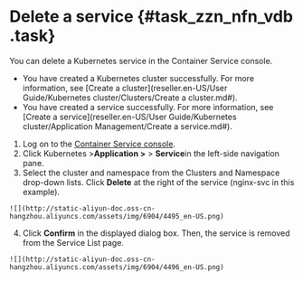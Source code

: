# Delete a service {#task_zzn_nfn_vdb .task}

You can delete a Kubernetes service in the Container Service console.

-   You have created a Kubernetes cluster successfully. For more information, see [Create a cluster](reseller.en-US/User Guide/Kubernetes cluster/Clusters/Create a cluster.md#).
-   You have created a service successfully. For more information, see [Create a service](reseller.en-US/User Guide/Kubernetes cluster/Application Management/Create a service.md#).

1.   Log on to the [Container Service console](https://partners-intl.console.aliyun.com/#/cs). 
2.   Click Kubernetes \>**Application \>** \> **Service**in the left-side navigation pane. 
3.   Select the cluster and namespace from the Clusters and Namespace drop-down lists. Click **Delete** at the right of the service \(nginx-svc in this example\). 

    ![](http://static-aliyun-doc.oss-cn-hangzhou.aliyuncs.com/assets/img/6904/4495_en-US.png)

4.   Click **Confirm** in the displayed dialog box. Then, the service is removed from the Service List page. 

    ![](http://static-aliyun-doc.oss-cn-hangzhou.aliyuncs.com/assets/img/6904/4496_en-US.png)


